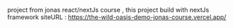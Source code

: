 project from jonas react/nextJs course , this project build with nextJs framework
siteURL : https://the-wild-oasis-demo-jonas-course.vercel.app/
